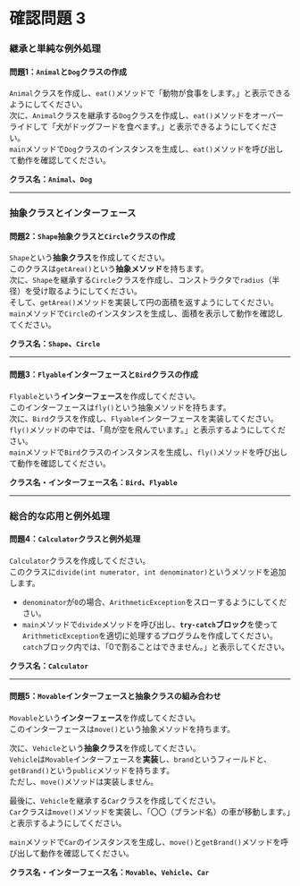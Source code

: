 # 確認問題 3

### 継承と単純な例外処理

#### 問題1：`Animal`と`Dog`クラスの作成

`Animal`クラスを作成し、`eat()`メソッドで「動物が食事をします。」と表示できるようにしてください。  
次に、`Animal`クラスを継承する`Dog`クラスを作成し、`eat()`メソッドをオーバーライドして「犬がドッグフードを食べます。」と表示できるようにしてください。  
`main`メソッドで`Dog`クラスのインスタンスを生成し、`eat()`メソッドを呼び出して動作を確認してください。

**クラス名：`Animal`、`Dog`**

<!-- **回答例：**

```java
class Animal {
    public void eat() {
        System.out.println("動物が食事をします。");
    }
}

public class Dog extends Animal {
    @Override
    public void eat() {
        System.out.println("犬がドッグフードを食べます。");
    }

    public static void main(String[] args) {
        Dog myDog = new Dog();
        myDog.eat();
    }
}
``` -->

-----

### 抽象クラスとインターフェース

#### 問題2：`Shape`抽象クラスと`Circle`クラスの作成

`Shape`という**抽象クラス**を作成してください。  
このクラスは`getArea()`という**抽象メソッド**を持ちます。  
次に、`Shape`を継承する`Circle`クラスを作成し、コンストラクタで`radius`（半径）を受け取るようにしてください。  
そして、`getArea()`メソッドを実装して円の面積を返すようにしてください。  
`main`メソッドで`Circle`のインスタンスを生成し、面積を表示して動作を確認してください。

**クラス名：`Shape`、`Circle`**

<!-- **回答例：**

```java
abstract class Shape {
    public abstract double getArea();
}

public class Circle extends Shape {
    private double radius;

    public Circle(double radius) {
        this.radius = radius;
    }

    @Override
    public double getArea() {
        return Math.PI * radius * radius;
    }

    public static void main(String[] args) {
        Circle circle = new Circle(5.0);
        System.out.println("円の面積: " + circle.getArea());
    }
}
``` -->

-----

#### 問題3：`Flyable`インターフェースと`Bird`クラスの作成

`Flyable`という**インターフェース**を作成してください。  
このインターフェースは`fly()`という抽象メソッドを持ちます。  
次に、`Bird`クラスを作成し、`Flyable`インターフェースを実装してください。  
`fly()`メソッドの中では、「鳥が空を飛んでいます。」と表示するようにしてください。  
`main`メソッドで`Bird`クラスのインスタンスを生成し、`fly()`メソッドを呼び出して動作を確認してください。

**クラス名・インターフェース名：`Bird`、`Flyable`**

<!-- **回答例：**

```java
interface Flyable {
    void fly();
}

public class Bird implements Flyable {
    @Override
    public void fly() {
        System.out.println("鳥が空を飛んでいます。");
    }

    public static void main(String[] args) {
        Bird myBird = new Bird();
        myBird.fly();
    }
}
``` -->

-----

### 総合的な応用と例外処理

#### 問題4：`Calculator`クラスと例外処理

`Calculator`クラスを作成してください。  
このクラスに`divide(int numerator, int denominator)`というメソッドを追加します。

  * `denominator`が`0`の場合、`ArithmeticException`をスローするようにしてください。
  * `main`メソッドで`divide`メソッドを呼び出し、**`try-catch`ブロック**を使って`ArithmeticException`を適切に処理するプログラムを作成してください。`catch`ブロック内では、「0で割ることはできません。」と表示してください。

**クラス名：`Calculator`**

<!-- **回答例：**

```java
public class Calculator {
    public static double divide(int numerator, int denominator) {
        if (denominator == 0) {
            throw new ArithmeticException("0で割ることはできません。");
        }
        return (double) numerator / denominator;
    }

    public static void main(String[] args) {
        try {
            double result = divide(10, 2);
            System.out.println("10 / 2 = " + result);

            double resultZero = divide(10, 0); // ここで例外が発生
            System.out.println("この行は実行されません");

        } catch (ArithmeticException e) {
            System.out.println(e.getMessage());
        } finally {
            System.out.println("処理を終了します。");
        }
    }
}
``` -->

-----

#### 問題5：`Movable`インターフェースと抽象クラスの組み合わせ

`Movable`という**インターフェース**を作成してください。  
このインターフェースは`move()`という抽象メソッドを持ちます。

次に、`Vehicle`という**抽象クラス**を作成してください。  
`Vehicle`は`Movable`インターフェースを**実装**し、`brand`というフィールドと、`getBrand()`という`public`メソッドを持ちます。  
ただし、`move()`メソッドは実装しません。

最後に、`Vehicle`を継承する`Car`クラスを作成してください。  
`Car`クラスは`move()`メソッドを実装し、「〇〇（ブランド名）の車が移動します。」と表示するようにしてください。

`main`メソッドで`Car`のインスタンスを生成し、`move()`と`getBrand()`メソッドを呼び出して動作を確認してください。

**クラス名・インターフェース名：`Movable`、`Vehicle`、`Car`**

<!-- **回答例：**

```java
interface Movable {
    void move();
}

abstract class Vehicle implements Movable {
    protected String brand;

    public Vehicle(String brand) {
        this.brand = brand;
    }

    public String getBrand() {
        return brand;
    }
}

public class Car extends Vehicle {
    public Car(String brand) {
        super(brand);
    }

    @Override
    public void move() {
        System.out.println(this.brand + "の車が移動します。");
    }

    public static void main(String[] args) {
        Car myCar = new Car("トヨタ");
        myCar.move();
        System.out.println("ブランド: " + myCar.getBrand());
    }
}
``` -->